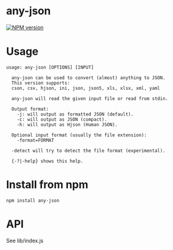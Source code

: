 # any-json

[![NPM version](https://img.shields.io/npm/v/any-json.svg?style=flat-square)](http://www.npmjs.com/package/any-json)

# Usage

```
usage: any-json [OPTIONS] [INPUT]

  any-json can be used to convert (almost) anything to JSON.
  This version supports:
  cson, csv, hjson, ini, json, json5, xls, xlsx, xml, yaml

  any-json will read the given input file or read from stdin.

  Output format:
    -j: will output as formatted JSON (default).
    -c: will output as JSON (compact).
    -h: will output as Hjson (Human JSON).

  Optional input format (usually the file extension):
    -format=FORMAT

  -detect will try to detect the file format (experimental).

  {-?|-help} shows this help.
```

# Install from npm

```
npm install any-json
```

# API

See lib/index.js
